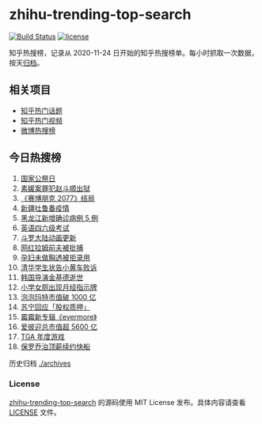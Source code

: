 # zhihu-trending-top-search

[![Build Status](https://github.com/justjavac/zhihu-trending-top-search/workflows/ci/badge.svg?branch=main)](https://github.com/justjavac/zhihu-trending-top-search/actions)
[![license](https://img.shields.io/github/license/justjavac/zhihu-trending-top-search)](https://github.com/justjavac/zhihu-trending-top-search/blob/main/LICENSE)

知乎热搜榜，记录从 2020-11-24 日开始的知乎热搜榜单。每小时抓取一次数据，按天[归档](./archives)。

## 相关项目

- [知乎热门话题](https://github.com/justjavac/zhihu-trending-hot-questions)
- [知乎热门视频](https://github.com/justjavac/zhihu-trending-hot-video)
- [微博热搜榜](https://github.com/justjavac/weibo-trending-hot-search)

## 今日热搜榜

<!-- BEGIN -->
<!-- 最后更新时间 Sun Dec 13 2020 21:04:43 GMT+0800 (CST) -->
1. [国家公祭日](https://www.zhihu.com/search?q=国家公祭日)
1. [素媛案罪犯赵斗顺出狱](https://www.zhihu.com/search?q=素媛案罪犯)
1. [《赛博朋克 2077》结局](https://www.zhihu.com/search?q=2077结局)
1. [新疆吐鲁番疫情](https://www.zhihu.com/search?q=新疆疫情)
1. [黑龙江新增确诊病例 5 例](https://www.zhihu.com/search?q=黑龙江疫情)
1. [英语四六级考试](https://www.zhihu.com/search?q=四六级考试)
1. [斗罗大陆动画更新](https://www.zhihu.com/search?q=斗罗大陆动画)
1. [网红拉姆前夫被批捕](https://www.zhihu.com/search?q=拉姆前夫)
1. [孕妇未做胸透被拒录用](https://www.zhihu.com/search?q=孕妇应聘教师)
1. [清华学生状告小黄车败诉](https://www.zhihu.com/search?q=清华学生告小黄车)
1. [韩国导演金基德逝世](https://www.zhihu.com/search?q=金基德)
1. [小学女厕出现月经指示牌](https://www.zhihu.com/search?q=小学月经指示牌)
1. [泡泡玛特市值破 1000 亿](https://www.zhihu.com/search?q=泡泡玛特)
1. [苏宁回应「股权质押」](https://www.zhihu.com/search?q=苏宁)
1. [霉霉新专辑《evermore》](https://www.zhihu.com/search?q=evermore)
1. [爱彼迎总市值超 5600 亿](https://www.zhihu.com/search?q=爱彼迎)
1. [TGA 年度游戏](https://www.zhihu.com/search?q=tga)
1. [保罗乔治顶薪续约快船](https://www.zhihu.com/search?q=保罗乔治)
<!-- END -->

历史归档 [./archives](./archives)

### License

[zhihu-trending-top-search](https://github.com/justjavac/zhihu-trending-top-search) 的源码使用 MIT License 发布。具体内容请查看 [LICENSE](./LICENSE) 文件。
